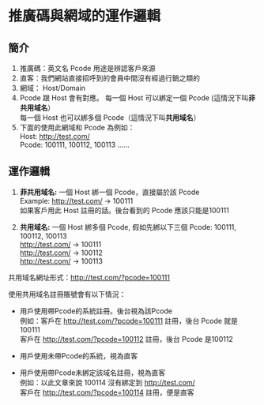 # 推廣碼與網域的運作邏輯
## 簡介
1. 推廣碼：英文名 Pcode 用途是辨認客戶來源  
1. 直客：我們網站直接招呼到的會員中間沒有經過行銷之類的  
1. 網域： Host/Domain  
1. Pcode 跟 Host 會有對應。
每一個 Host 可以綁定一個 Pcode (這情況下叫**非共用域名**）  
每一個 Host 也可以綁多個 Pcode（這情況下叫**共用域名**）
1. 下面的使用此網域和 Pcode 為例如：  
Host: http://test.com/  
Pcode: 100111, 100112, 100113 ......
## 運作邏輯

1. **菲共用域名:** 一個 Host 綁一個 Pcode，直接屬於該 Pcode    
Example: http://test.com/ -> 100111  
如果客戶用此 Host 註冊的話。後台看到的 Pcode 應該只能是100111  

1. **共用域名:** 一個 Host 綁多個 Pcode, 假如先綁以下三個 Pcode: 100111, 100112, 100113  
http://test.com/ -> 100111  
http://test.com/ -> 100112  
http://test.com/ -> 100113  

共用域名網址形式：http://test.com/?pcode=100111                 

使用共用域名註冊賬號會有以下情況：
* 用戶使用帶Pcode的系統註冊。後台視為該Pcode  
例如：客戶在 http://test.com/?pcode=100111 註冊，後台 Pcode 就是100111  
客戶在 http://test.com/?pcode=100112 註冊，後台 Pcode 是100112

* 用戶使用未帶Pcode的系統，視為直客

* 用戶使用帶Pcode未綁定該域名註冊，視為直客  
例如：以此文章來說 100114 沒有綁定到 http://test.com/  
客戶在 http://test.com/?pcode=100114 註冊，便是直客
